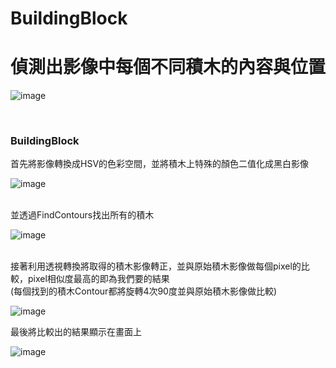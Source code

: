# BuildingBlock
# 偵測出影像中每個不同積木的內容與位置

![image](https://user-images.githubusercontent.com/8476048/111865197-88555b00-89a0-11eb-85b8-daf7b481e3a3.png)

<br>
<h3>BuildingBlock</h3>

首先將影像轉換成HSV的色彩空間，並將積木上特殊的顏色二值化成黑白影像

![image](https://user-images.githubusercontent.com/8476048/113868470-49b60200-97e2-11eb-97ae-03d8c6bed7ef.png)

<br>
並透過FindContours找出所有的積木

![image](https://user-images.githubusercontent.com/8476048/113869556-71f23080-97e3-11eb-9f23-a814f7d8bcf7.png)

<br>
接著利用透視轉換將取得的積木影像轉正，並與原始積木影像做每個pixel的比較，pixel相似度最高的即為我們要的結果
<br>
(每個找到的積木Contour都將旋轉4次90度並與原始積木影像做比較)

![image](https://user-images.githubusercontent.com/8476048/113870266-3c9a1280-97e4-11eb-9840-4401a098ec27.png)

最後將比較出的結果顯示在畫面上

![image](https://user-images.githubusercontent.com/8476048/113870721-b6320080-97e4-11eb-85c6-0d1e5df3cba1.png)
